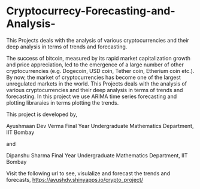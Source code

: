 # Cryptocurrecy-Forecasting-and-Analysis-
This Projects deals with the analysis of various cryptocurrencies and their deep analysis in terms of trends and forecasting. 

The success of bitcoin, measured by its rapid market capitalization growth and price appreciation, led to the emergence of a large number of other cryptocurrencies (e.g. Dogecoin, USD coin, Tether coin, Etherium coin etc.). By now, the market of cryptocurrencies has become one of the largest unregulated markets in the world. This Projects deals with the analysis of various cryptocurrencies and their deep analysis in terms of trends and forecasting. In this project we use ARIMA time series forecasting and plotting libraraies in terms plotting the trends. 

This project is developed by, 

Ayushmaan Dev Verma
Final Year Undergraduate
Mathematics Department, IIT Bombay 

and 

Dipanshu Sharma
Final Year Undergraduate
Mathematics Department, IIT Bombay 



Visit the following url to see, visulalize and forecast the trends and forecasts, https://ayushdv.shinyapps.io/crypto_project/
